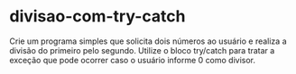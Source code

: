 # divisao-com-try-catch
Crie um programa simples que solicita dois números ao usuário e realiza a divisão do primeiro pelo segundo. Utilize o bloco try/catch para tratar a exceção que pode ocorrer caso o usuário informe 0 como divisor.
